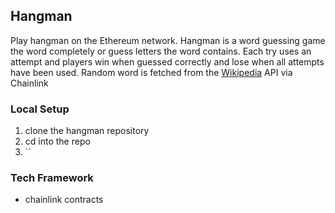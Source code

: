 ## Hangman
Play hangman on the Ethereum network. Hangman is a word guessing game the word completely or guess letters the word contains. Each try uses an attempt and players win when guessed correctly and lose when all attempts have been used. Random word is fetched from the [Wikipedia](Wikipedia.org) API via Chainlink

### Local Setup
1. clone the hangman repository
2. cd into the repo
3. ``


### Tech Framework
- chainlink contracts

